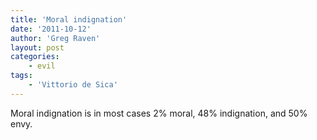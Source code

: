 ```yaml
---
title: 'Moral indignation'
date: '2011-10-12'
author: 'Greg Raven'
layout: post
categories:
    - evil
tags:
    - 'Vittorio de Sica'
---
```


Moral indignation is in most cases 2% moral, 48% indignation, and 50% envy.